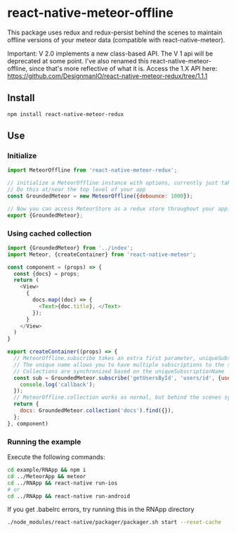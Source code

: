 # react-native-meteor-offline

This package uses redux and redux-persist behind the scenes to maintain offline versions of your meteor data (compatible with react-native-meteor).

Important: V 2.0 implements a new class-based API. The V 1 api will be deprecated at some point. I've also renamed this react-native-meteor-offline, since that's more reflective of what it is.
Access the 1.X API here: https://github.com/DesignmanIO/react-native-meteor-redux/tree/1.1.1

## Install
`npm install react-native-meteor-redux`

## Use
### Initialize
````javascript
import MeteorOffline from 'react-native-meteor-redux';

// initialize a MeteorOffline instance with options, currently just takes debounce
// Do this at/near the top level of your app
const GroundedMeteor = new MeteorOffline({debounce: 1000});

// Now you can access MeteorStore as a redux store throughout your app.
export {GroundedMeteor};
````

### Using cached collection

````javascript
import {GroundedMeteor} from '../index';
import Meteor, {createContainer} from 'react-native-meteor';

const component = (props) => {
  const {docs} = props;
  return (
    <View>
      {
        docs.map((doc) => {
          <Text>{doc.title}, </Text>
        });
      }
    </View>
  )
}

export createContainer((props) => {
  // MeteorOffline.subscribe takes an extra first parameter, uniqueSubscriptionName
  // The unique name allows you to have multiple subscriptions to the same publication
  // Collections are synchronized based on the uniqueSubscriptionName
  const sub = GroundedMeteor.subscribe('getUsersById', 'users/id', {userIds: [...]}, () => {
    console.log('callback');
  });
  // MeteorOffline.collection works as normal, but behind the scenes synchronizes your collection
  return {
    docs: GroundedMeteor.collection('docs').find({}),
  };
}, component)
````

### Running the example
Execute the following commands:
````bash
cd example/RNApp && npm i
cd ../MeteorApp && meteor
cd ../RNApp && react-native run-ios
# or
cd ../RNApp && react-native run-android
````
If you get .babelrc errors, try running this in the RNApp directory
````bash
./node_modules/react-native/packager/packager.sh start --reset-cache
````